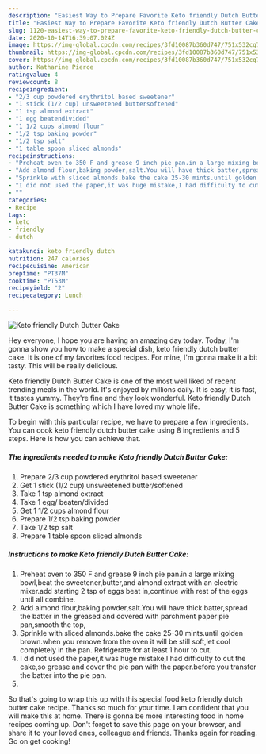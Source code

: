 ```yaml
---
description: "Easiest Way to Prepare Favorite Keto friendly Dutch Butter Cake"
title: "Easiest Way to Prepare Favorite Keto friendly Dutch Butter Cake"
slug: 1120-easiest-way-to-prepare-favorite-keto-friendly-dutch-butter-cake
date: 2020-10-14T16:39:07.024Z
image: https://img-global.cpcdn.com/recipes/3fd10087b360d747/751x532cq70/keto-friendly-dutch-butter-cake-recipe-main-photo.jpg
thumbnail: https://img-global.cpcdn.com/recipes/3fd10087b360d747/751x532cq70/keto-friendly-dutch-butter-cake-recipe-main-photo.jpg
cover: https://img-global.cpcdn.com/recipes/3fd10087b360d747/751x532cq70/keto-friendly-dutch-butter-cake-recipe-main-photo.jpg
author: Katharine Pierce
ratingvalue: 4
reviewcount: 8
recipeingredient:
- "2/3 cup powdered erythritol based sweetener"
- "1 stick (1/2 cup) unsweetened buttersoftened"
- "1 tsp almond extract"
- "1 egg beatendivided"
- "1 1/2 cups almond flour"
- "1/2 tsp baking powder"
- "1/2 tsp salt"
- "1 table spoon sliced almonds"
recipeinstructions:
- "Preheat oven to 350 F and grease 9 inch pie pan.in a large mixing bowl,beat the sweetener,butter,and almond extract with an electric mixer.add starting 2 tsp of eggs beat in,continue with rest of the eggs until all combine."
- "Add almond flour,baking powder,salt.You will have thick batter,spread the batter in the greased and covered with parchment paper pie pan,smooth the top,"
- "Sprinkle with sliced almonds.bake the cake 25-30 mints.until golden brown.when you remove from the oven it will be still soft,let cool completely in the pan. Refrigerate for at least 1 hour to cut."
- "I did not used the paper,it was huge mistake,I had difficulty to cut the cake,so grease and cover the pie pan with the paper.before you transfer the batter into the pie pan."
- ""
categories:
- Recipe
tags:
- keto
- friendly
- dutch

katakunci: keto friendly dutch 
nutrition: 247 calories
recipecuisine: American
preptime: "PT37M"
cooktime: "PT53M"
recipeyield: "2"
recipecategory: Lunch

---
```



![Keto friendly Dutch Butter Cake](https://img-global.cpcdn.com/recipes/3fd10087b360d747/751x532cq70/keto-friendly-dutch-butter-cake-recipe-main-photo.jpg)

Hey everyone, I hope you are having an amazing day today. Today, I'm gonna show you how to make a special dish, keto friendly dutch butter cake. It is one of my favorites food recipes. For mine, I'm gonna make it a bit tasty. This will be really delicious.



Keto friendly Dutch Butter Cake is one of the most well liked of recent trending meals in the world. It's enjoyed by millions daily. It is easy, it is fast, it tastes yummy. They're fine and they look wonderful. Keto friendly Dutch Butter Cake is something which I have loved my whole life.


To begin with this particular recipe, we have to prepare a few ingredients. You can cook keto friendly dutch butter cake using 8 ingredients and 5 steps. Here is how you can achieve that.

<!--inarticleads1-->

##### The ingredients needed to make Keto friendly Dutch Butter Cake:

1. Prepare 2/3 cup powdered erythritol based sweetener
1. Get 1 stick (1/2 cup) unsweetened butter/softened
1. Take 1 tsp almond extract
1. Take 1 egg/ beaten/divided
1. Get 1 1/2 cups almond flour
1. Prepare 1/2 tsp baking powder
1. Take 1/2 tsp salt
1. Prepare 1 table spoon sliced almonds




<!--inarticleads2-->

##### Instructions to make Keto friendly Dutch Butter Cake:

1. Preheat oven to 350 F and grease 9 inch pie pan.in a large mixing bowl,beat the sweetener,butter,and almond extract with an electric mixer.add starting 2 tsp of eggs beat in,continue with rest of the eggs until all combine.
1. Add almond flour,baking powder,salt.You will have thick batter,spread the batter in the greased and covered with parchment paper pie pan,smooth the top,
1. Sprinkle with sliced almonds.bake the cake 25-30 mints.until golden brown.when you remove from the oven it will be still soft,let cool completely in the pan. Refrigerate for at least 1 hour to cut.
1. I did not used the paper,it was huge mistake,I had difficulty to cut the cake,so grease and cover the pie pan with the paper.before you transfer the batter into the pie pan.
1. 




So that's going to wrap this up with this special food keto friendly dutch butter cake recipe. Thanks so much for your time. I am confident that you will make this at home. There is gonna be more interesting food in home recipes coming up. Don't forget to save this page on your browser, and share it to your loved ones, colleague and friends. Thanks again for reading. Go on get cooking!
